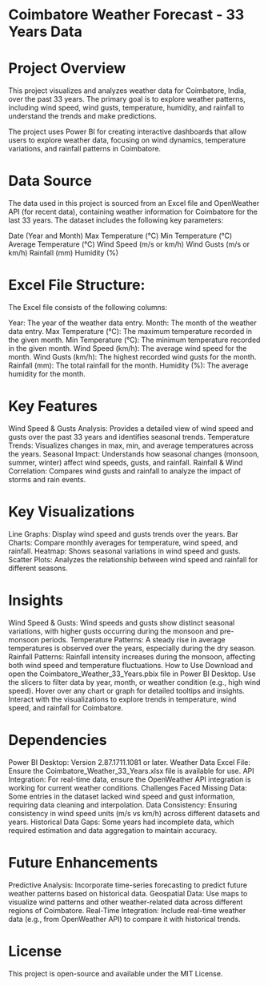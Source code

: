 # Coimbatore Weather Forecast - 33 Years Data
 # Project Overview
This project visualizes and analyzes weather data for Coimbatore, India, over the past 33 years. The primary goal is to explore weather patterns, including wind speed, wind gusts, temperature, humidity, and rainfall to understand the trends and make predictions.

The project uses Power BI for creating interactive dashboards that allow users to explore weather data, focusing on wind dynamics, temperature variations, and rainfall patterns in Coimbatore.

# Data Source
The data used in this project is sourced from an Excel file and OpenWeather API (for recent data), containing weather information for Coimbatore for the last 33 years. The dataset includes the following key parameters:

Date (Year and Month)
Max Temperature (°C)
Min Temperature (°C)
Average Temperature (°C)
Wind Speed (m/s or km/h)
Wind Gusts (m/s or km/h)
Rainfall (mm)
Humidity (%)

# Excel File Structure:
The Excel file consists of the following columns:

Year: The year of the weather data entry.
Month: The month of the weather data entry.
Max Temperature (°C): The maximum temperature recorded in the given month.
Min Temperature (°C): The minimum temperature recorded in the given month.
Wind Speed (km/h): The average wind speed for the month.
Wind Gusts (km/h): The highest recorded wind gusts for the month.
Rainfall (mm): The total rainfall for the month.
Humidity (%): The average humidity for the month.
# Key Features
Wind Speed & Gusts Analysis: Provides a detailed view of wind speed and gusts over the past 33 years and identifies seasonal trends.
Temperature Trends: Visualizes changes in max, min, and average temperatures across the years.
Seasonal Impact: Understands how seasonal changes (monsoon, summer, winter) affect wind speeds, gusts, and rainfall.
Rainfall & Wind Correlation: Compares wind gusts and rainfall to analyze the impact of storms and rain events.
# Key Visualizations
Line Graphs: Display wind speed and gusts trends over the years.
Bar Charts: Compare monthly averages for temperature, wind speed, and rainfall.
Heatmap: Shows seasonal variations in wind speed and gusts.
Scatter Plots: Analyzes the relationship between wind speed and rainfall for different seasons.
# Insights
Wind Speed & Gusts: Wind speeds and gusts show distinct seasonal variations, with higher gusts occurring during the monsoon and pre-monsoon periods.
Temperature Patterns: A steady rise in average temperatures is observed over the years, especially during the dry season.
Rainfall Patterns: Rainfall intensity increases during the monsoon, affecting both wind speed and temperature fluctuations.
How to Use
Download and open the Coimbatore_Weather_33_Years.pbix file in Power BI Desktop.
Use the slicers to filter data by year, month, or weather condition (e.g., high wind speed).
Hover over any chart or graph for detailed tooltips and insights.
Interact with the visualizations to explore trends in temperature, wind speed, and rainfall for Coimbatore.
# Dependencies
Power BI Desktop: Version 2.87.1711.1081 or later.
Weather Data Excel File: Ensure the Coimbatore_Weather_33_Years.xlsx file is available for use.
API Integration: For real-time data, ensure the OpenWeather API integration is working for current weather conditions.
Challenges Faced
Missing Data: Some entries in the dataset lacked wind speed and gust information, requiring data cleaning and interpolation.
Data Consistency: Ensuring consistency in wind speed units (m/s vs km/h) across different datasets and years.
Historical Data Gaps: Some years had incomplete data, which required estimation and data aggregation to maintain accuracy.
# Future Enhancements
Predictive Analysis: Incorporate time-series forecasting to predict future weather patterns based on historical data.
Geospatial Data: Use maps to visualize wind patterns and other weather-related data across different regions of Coimbatore.
Real-Time Integration: Include real-time weather data (e.g., from OpenWeather API) to compare it with historical trends.
# License
This project is open-source and available under the MIT License.
